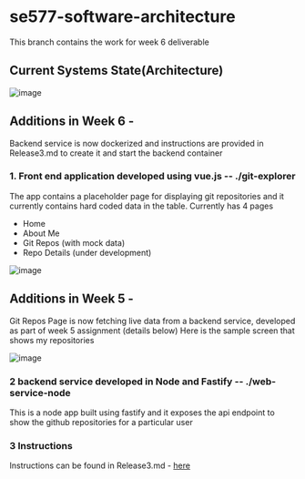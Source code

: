 # se577-software-architecture

This branch contains the work for week 6 deliverable

## Current Systems State(Architecture)

![image](https://user-images.githubusercontent.com/3461182/167307621-50833008-61a1-43e6-befa-e6e86eb71a73.png)

## Additions in Week 6 -
Backend service is now dockerized and instructions are provided in Release3.md to create it and start the backend container

### 1. Front end application developed using vue.js -- ./git-explorer

The app contains a placeholder page for displaying git repositories and it currently contains hard coded data in the table.
Currently has 4 pages
* Home
* About Me
* Git Repos (with mock data)
* Repo Details (under development)

![image](https://user-images.githubusercontent.com/3461182/163634523-b56c0f77-5f0f-4455-b474-870f411d3cdf.png)


## Additions in Week 5 -
Git Repos Page is now fetching live data from a backend service, developed as part of week 5 assignment (details below)
Here is the sample screen that shows my repositories 

![image](https://user-images.githubusercontent.com/3461182/166124085-29ea9323-3e0f-4d5a-92d8-3e54bfa82428.png)


### 2 backend service developed in Node and Fastify -- ./web-service-node

This is a node app built using fastify and it exposes the api endpoint to show the github repositories for a particular user

### 3 Instructions

Instructions can be found in Release3.md - [here](https://github.com/harshgit/se577-software-architecture/blob/proj-release-3/Release3.md)
